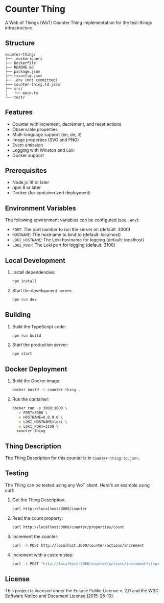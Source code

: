 # Counter Thing

A Web of Things (WoT) Counter Thing implementation for the test-things infrastructure.

## Structure

```
counter-thing/
├── .dockerignore
├── Dockerfile
├── README.md
├── package.json
├── tsconfig.json
├── .env (not committed)
├── counter-thing.td.json
├── src/
│   └── main.ts
└── test/
```

## Features

- Counter with increment, decrement, and reset actions
- Observable properties
- Multi-language support (en, de, it)
- Image properties (SVG and PNG)
- Event emission
- Logging with Winston and Loki
- Docker support

## Prerequisites

- Node.js 18 or later
- npm 8 or later
- Docker (for containerized deployment)

## Environment Variables

The following environment variables can be configured (see `.env`):

- `PORT`: The port number to run the server on (default: 3000)
- `HOSTNAME`: The hostname to bind to (default: localhost)
- `LOKI_HOSTNAME`: The Loki hostname for logging (default: localhost)
- `LOKI_PORT`: The Loki port for logging (default: 3100)

## Local Development

1. Install dependencies:
   ```bash
   npm install
   ```

2. Start the development server:
   ```bash
   npm run dev
   ```

## Building

1. Build the TypeScript code:
   ```bash
   npm run build
   ```

2. Start the production server:
   ```bash
   npm start
   ```

## Docker Deployment

1. Build the Docker image:
   ```bash
   docker build -t counter-thing .
   ```

2. Run the container:
   ```bash
   docker run -p 3000:3000 \
     -e PORT=3000 \
     -e HOSTNAME=0.0.0.0 \
     -e LOKI_HOSTNAME=loki \
     -e LOKI_PORT=3100 \
     counter-thing
   ```

## Thing Description

The Thing Description for this counter is in `counter-thing.td.json`.

## Testing

The Thing can be tested using any WoT client. Here's an example using curl:

1. Get the Thing Description:
   ```bash
   curl http://localhost:3000/counter
   ```

2. Read the count property:
   ```bash
   curl http://localhost:3000/counter/properties/count
   ```

3. Increment the counter:
   ```bash
   curl -X POST http://localhost:3000/counter/actions/increment
   ```

4. Increment with a custom step:
   ```bash
   curl -X POST "http://localhost:3000/counter/actions/increment?step=5"
   ```

## License

This project is licensed under the Eclipse Public License v. 2.0 and the W3C Software Notice and Document License (2015-05-13).

